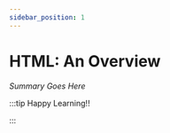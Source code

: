 ```yaml
---
sidebar_position: 1
---
```


# HTML: An Overview

_Summary Goes Here_

:::tip Happy Learning!!

<QuestButton text="Go To Quest" />

:::


